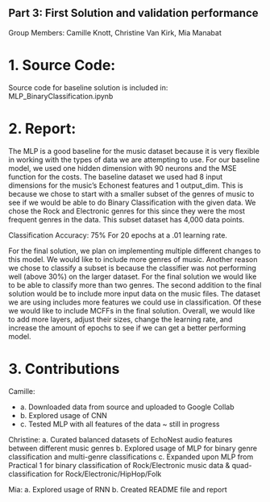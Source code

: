 ## Part 3: First Solution and validation performance ##
Group Members: Camille Knott, Christine Van Kirk, Mia Manabat

# 1. Source Code: 

Source code for baseline solution is included in: MLP_BinaryClassification.ipynb
	

# 2. Report:
	
The MLP is a good baseline for the music dataset because it is very flexible in working with the types of data we are attempting to use. For our baseline model, we used one hidden dimension with 90 neurons and the MSE function for the costs. The baseline dataset we used had 8 input dimensions for the music’s Echonest features and 1 output_dim. This is because we chose to start with a smaller subset of the genres of music to see if we would be able to do Binary Classification with the given data. We chose the Rock and Electronic genres for this since they were the most frequent genres in the data. This subset dataset has 4,000 data points. 

Classification Accuracy: 75% 
For 20 epochs at a .01 learning rate. 

For the final solution, we plan on implementing multiple different changes to this model. We would like to include more genres of music. Another reason we chose to classify a subset is because the classifier was not performing well (above 30%) on the larger dataset. For the final solution we would like to be able to classify more than two genres. 
The second addition to the final solution would be to include more input data on the music files. The dataset we are using includes more features we could use in classification. Of these we would like to include MCFFs in the final solution. 
Overall, we would like to add more layers, adjust their sizes, change the learning rate, and increase the amount of epochs to see if we can get a better performing model. 

# 3. Contributions

Camille:
* a. Downloaded data from source and uploaded to Google Collab
* b. Explored usage of CNN
* c. Tested MLP with all features of the data ~ still in progress		

Christine:
a. Curated balanced datasets of EchoNest audio features between different music genres
b.  Explored usage of MLP for binary genre classification and multi-genre classifications
c. Expanded upon MLP from Practical 1 for binary classification of Rock/Electronic music data & quad-classification for Rock/Electronic/HipHop/Folk

Mia:
a. Explored usage of RNN
b. Created README file and report 

		
	



